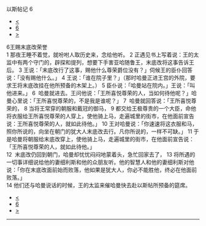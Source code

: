 ﻿





 以斯帖记 6




* [<](bible/EST05.md)
* [6](bible/EST.md)
* [>](bible/EST07.md)



 
6王赐末底改荣誉  
1 那夜王睡不着觉，就吩咐人取历史来，念给他听。 
2 正遇见书上写着说：王的太监中有两个守门的，辟探和提列，想要下手害亚哈随鲁王，末底改将这事告诉王后。 
3 王说：「末底改行了这事，赐他什么尊荣爵位没有？」伺候王的臣仆回答说：「没有赐他什么。」 
4 王说：「谁在院子里？」（那时哈曼正进王宫的外院，要求王将末底改挂在他所预备的木架上。） 
5 臣仆说：「哈曼站在院内。」王说：「叫他进来。」 
6  哈曼就进去。王问他说：「王所喜悦尊荣的人，当如何待他呢？」哈曼心里说：「王所喜悦尊荣的，不是我是谁呢？」 
7  哈曼就回答说：「王所喜悦尊荣的， 
8 当将王常穿的朝服和戴冠的御马， 
9 都交给王极尊贵的一个大臣，命他将衣服给王所喜悦尊荣的人穿上，使他骑上马，走遍城里的街市，在他面前宣告说：王所喜悦尊荣的人，就如此待他。」 
10 王对哈曼说：「你速速将这衣服和马，照你所说的，向坐在朝门的犹大人末底改去行。凡你所说的，一样不可缺。」 
11 于是哈曼将朝服给末底改穿上，使他骑上马，走遍城里的街市，在他面前宣告说：「王所喜悦尊荣的人，就如此待他。」  
12  末底改仍回到朝门，哈曼却忧忧闷闷地蒙着头，急忙回家去了， 
13 将所遇的一切事详细说给他的妻细利斯和他的众朋友听。他的智慧人和他的妻细利斯对他说：「你在末底改面前始而败落，他如果是犹大人，你必不能胜他，终必在他面前败落。」  
14 他们还与哈曼说话的时候，王的太监来催哈曼快去赴以斯帖所预备的筵席。 
* [<](bible/EST05.md)
* [6](bible/EST.md)
* [>](bible/EST07.md)





---









